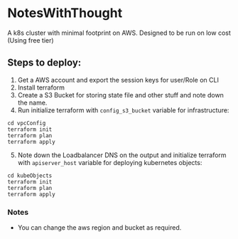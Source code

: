 # NotesWithThought

A k8s cluster with minimal footprint on AWS. Designed to be run on low cost (Using free tier)

## Steps to deploy:

1. Get a AWS account and export the session keys for user/Role on CLI
2. Install terraform 
3. Create a S3 Bucket for storing state file and other stuff and note down the name.
4. Run initialize terraform with `config_s3_bucket` variable for infrastructure:
```
cd vpcConfig
terraform init 
terraform plan
terraform apply
```
5. Note down the Loadbalancer DNS on the output and initialize terraform with `apiserver_host` variable for deploying kubernetes objects:
```
cd kubeObjects
terraform init 
terraform plan
terraform apply
```
### Notes
- You can change the aws region and bucket as required.


